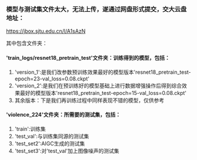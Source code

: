 ### 模型与测试集文件太大，无法上传，遂通过网盘形式提交，交大云盘地址：
https://jbox.sjtu.edu.cn/l/A1sAzN

其中包含文件夹：

#### 'train_logs/resnet18_pretrain_test'文件夹：训练得到的模型，包括：
1. 'version_1':是我们改参数预训练效果最好的模型版本'resnet18_pretrain_test-epoch=23-val_loss=0.08.ckpt'
2. 'version_2':是我们在预训练好的模型基础上进行数据增强操作后得到综合效果最好的模型版本'resnet18_pretrain_test-epoch=15-val_loss=0.08.ckpt'
3. 其余版本：下是我们再训练过程中同样表现不错的模型，仅供参考


#### 'violence_224'文件夹：所需要的测试集，包括：
1. 'train':训练集
2. 'test_val':与训练集同源的测试集
3. 'test_set2':AIGC生成的测试集
4. 'test_set3':对'test_val'加上图像噪声的测试集
